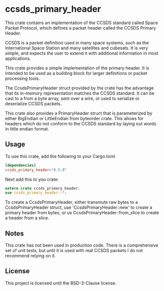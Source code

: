 # ccsds\_primary\_header
This crate contains an implementation of the CCSDS standard
called Space Packet Protocol, which defines a packet header
called the CCSDS Primary Header.


CCSDS is a packet definition used in many space systems, such as the
International Space Station and many satellites and cubesats.
It is very simple, and expects the user to extend it with additional
information in most applications. 


This crate provides a simple implementation of the
primary header. It is intended to be used as a building
block for larger definitions or packet processing tools.

The CcsdsPrimaryHeader struct provided by the crate has the
advantage that its in-memory representation matches the
CCSDS standard. It can be cast to a from a 
byte array, sent over a wire, or used to serialize or
deserialize CCSDS packets.

This crate also provides a PrimaryHeader struct that
is parameterized by either BigEndian or LittleEndian from
byteorder crate. This allows for headers which do not conform
to the CCSDS standard by laying out words in little endian
format.


## Usage
To use this crate, add the following to your Cargo.toml
```toml
[dependancies]
ccsds_primary_header="0.5.0"
```

Next add this to you crate:
```rust
extern crate ccsds_primary_header;
use ccsds_primary_header::*;
```

To create a CcsdsPrimaryHeader, either transmute raw bytes to
a CcsdsPrimaryHeader struct, use 'CcsdsPrimaryHeader::new' to
create a primary header from bytes, or us CcsdsPrimaryHeader::from\_slice
to create a header from a slice.

## Notes
This crate has not been used in production code. There is
a comprehensive set of unit tests, but until it is used with
real CCSDS packets I do not recommend relying on it.

## License
This project is licensed until the BSD-3-Clause license.

